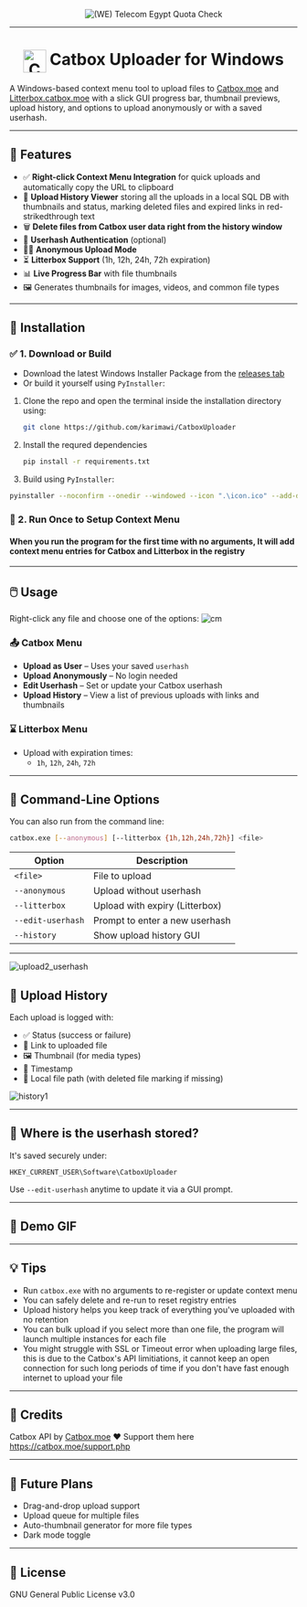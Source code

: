 <p align="center">
  <picture>
    <source srcset="https://github.com/user-attachments/assets/c2f437b0-0f8a-4e48-b109-ac149804d335" media="(prefers-color-scheme: dark)">
    <img src="https://github.com/user-attachments/assets/786784c0-c040-4c3e-ac39-e3f3e152d853" alt="(WE) Telecom Egypt Quota Check" height="auto"">
  </picture>

</p>

---

<h1 align="center"><img src="https://github.com/user-attachments/assets/a391bc7a-a4b7-4233-b651-0bd51c6930fc" alt="Catbox" width=40 style="vertical-align:top"/> Catbox Uploader for Windows</h1>

A Windows-based context menu tool to upload files to [Catbox.moe](https://catbox.moe) and [Litterbox.catbox.moe](https://litterbox.catbox.moe) with a slick GUI progress bar, thumbnail previews, upload history, and options to upload anonymously or with a saved userhash.

---

## 🚀 Features

- ✅ **Right-click Context Menu Integration** for quick uploads and automatically copy the URL to clipboard
- 🧾 **Upload History Viewer** storing all the uploads in a local SQL DB with thumbnails and status, marking deleted files and expired links in red-strikedthrough text
- 🗑  **Delete files from Catbox user data right from the history window**
- 👤 **Userhash Authentication** (optional)  
- 🕵️‍♂️ **Anonymous Upload Mode**  
- ⏳ **Litterbox Support** (1h, 12h, 24h, 72h expiration)  
- 📊 **Live Progress Bar** with file thumbnails  
- 🖼️ Generates thumbnails for images, videos, and common file types

---

## 🧩 Installation

### ✅ 1. Download or Build

- Download the latest Windows Installer Package from the [releases tab](https://github.com/karimawi/CatboxUploader/releases/latest)
- Or build it yourself using `PyInstaller`:

1. Clone the repo and open the terminal inside the installation directory using:
   ```bash
   git clone https://github.com/karimawi/CatboxUploader
   ```
   
2. Install the requred dependencies
   ```bash
   pip install -r requirements.txt
   ```
3. Build using `PyInstaller`:
```bash
pyinstaller --noconfirm --onedir --windowed --icon ".\icon.ico" --add-data ".\bin.ico;." --add-data ".\del.ico;." --add-data ".\icon.ico;." --add-data ".\reload.ico;." --add-data ".`\unins.vbs;."  ".\catbox.py"
```

### 📂 2. Run Once to Setup Context Menu
#### When you run the program for the first time with no arguments, It will add context menu entries for Catbox and Litterbox in the registry
---

## 🖱️ Usage

Right-click any file and choose one of the options:
![cm](https://github.com/user-attachments/assets/d7bc6251-0333-4307-bc42-66d43f386ab5)


### 📤 Catbox Menu

- **Upload as User** – Uses your saved `userhash`
- **Upload Anonymously** – No login needed
- **Edit Userhash** – Set or update your Catbox userhash
- **Upload History** – View a list of previous uploads with links and thumbnails

### ⌛ Litterbox Menu

- Upload with expiration times:
  - `1h`, `12h`, `24h`, `72h`

---

## 🔧 Command-Line Options

You can also run from the command line:

```bash
catbox.exe [--anonymous] [--litterbox {1h,12h,24h,72h}] <file>
```

| Option | Description |
|--------|-------------|
| `<file>` | File to upload |
| `--anonymous` | Upload without userhash |
| `--litterbox` | Upload with expiry (Litterbox) |
| `--edit-userhash` | Prompt to enter a new userhash |
| `--history` | Show upload history GUI |

---

![upload2_userhash](https://github.com/user-attachments/assets/30660e13-7981-4579-8cc9-9405f483ed76)


## 📁 Upload History

Each upload is logged with:

- ✅ Status (success or failure)
- 🔗 Link to uploaded file
- 🖼️ Thumbnail (for media types)
- 📅 Timestamp
- 📄 Local file path (with deleted file marking if missing)

![history1](https://github.com/user-attachments/assets/4e5298a3-176d-45e7-8c7d-b91a0c3780e0)

---

## 🔐 Where is the userhash stored?

It's saved securely under:

```
HKEY_CURRENT_USER\Software\CatboxUploader
```

Use `--edit-userhash` anytime to update it via a GUI prompt.

---

## 🎥 Demo GIF


---

## 💡 Tips

- Run `catbox.exe` with no arguments to re-register or update context menu
- You can safely delete and re-run to reset registry entries
- Upload history helps you keep track of everything you've uploaded with no retention
- You can bulk upload if you select more than one file, the program will launch multiple instances for each file
- You might struggle with SSL or Timeout error when uploading large files, this is due to the Catbox's API limitiations, it cannot keep an open connection for such long periods of time if you don't have fast enough internet to upload your file
---

## 🐾 Credits

 Catbox API by [Catbox.moe](https://catbox.moe)
  ❤️ Support them here https://catbox.moe/support.php

---

## 🧪 Future Plans

- Drag-and-drop upload support
- Upload queue for multiple files
- Auto-thumbnail generator for more file types
- Dark mode toggle

---

## 📜 License

GNU General Public License v3.0
